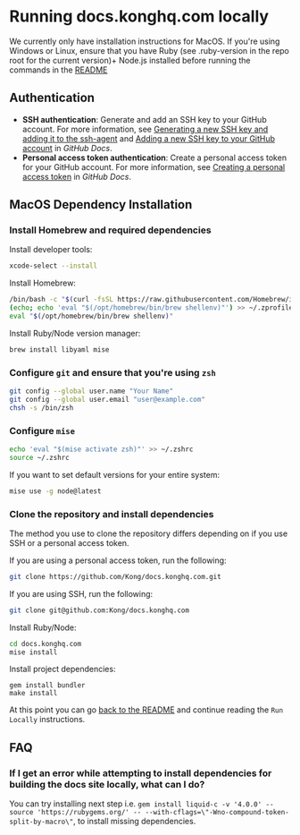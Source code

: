 # Running docs.konghq.com locally

We currently only have installation instructions for MacOS. If you're using Windows or Linux, ensure that you have Ruby (see .ruby-version in the repo root for the current version)+ Node.js installed before running the commands in the [README](https://github.com/Kong/docs.konghq.com#run-locally)

## Authentication
- **SSH authentication**:  Generate and add an SSH key to your GitHub account. For more information, see [Generating a new SSH key and adding it to the ssh-agent](https://docs.github.com/authentication/connecting-to-github-with-ssh/generating-a-new-ssh-key-and-adding-it-to-the-ssh-agent) and [Adding a new SSH key to your GitHub account](https://docs.github.com/authentication/connecting-to-github-with-ssh/adding-a-new-ssh-key-to-your-github-account) in _GitHub Docs_. 
- **Personal access token authentication**: Create a personal access token for your GitHub account. For more information, see [Creating a personal access token](https://docs.github.com/authentication/keeping-your-account-and-data-secure/creating-a-personal-access-token) in _GitHub Docs_.

## MacOS Dependency Installation

### Install Homebrew and required dependencies

Install developer tools:
```bash
xcode-select --install
```

Install Homebrew:
```bash
/bin/bash -c "$(curl -fsSL https://raw.githubusercontent.com/Homebrew/install/HEAD/install.sh)"
(echo; echo 'eval "$(/opt/homebrew/bin/brew shellenv)"') >> ~/.zprofile
eval "$(/opt/homebrew/bin/brew shellenv)"
```

Install Ruby/Node version manager:
```bash
brew install libyaml mise
```

### Configure `git` and ensure that you're using `zsh`

```bash
git config --global user.name "Your Name"
git config --global user.email "user@example.com"
chsh -s /bin/zsh
```

### Configure `mise`

```bash
echo 'eval "$(mise activate zsh)"' >> ~/.zshrc
source ~/.zshrc
```

If you want to set default versions for your entire system:

```bash
mise use -g node@latest
```

### Clone the repository and install dependencies
The method you use to clone the repository differs depending on if you use SSH or a personal access token. 

If you are using a personal access token, run the following:
```bash
git clone https://github.com/Kong/docs.konghq.com.git
```

If you are using SSH, run the following:
```bash
git clone git@github.com:Kong/docs.konghq.com
```

Install Ruby/Node:
```bash
cd docs.konghq.com
mise install
```

Install project dependencies:
```
gem install bundler
make install
```

At this point you can go [back to the README](https://github.com/Kong/docs.konghq.com#run-locally) and continue reading the `Run Locally` instructions.

## FAQ

### If I get an error while attempting to install dependencies for building the docs site locally, what can I do?

You can try installing next step i.e. `gem install liquid-c -v '4.0.0' --source 'https://rubygems.org/' -- --with-cflags=\"-Wno-compound-token-split-by-macro\"`, to install missing dependencies.